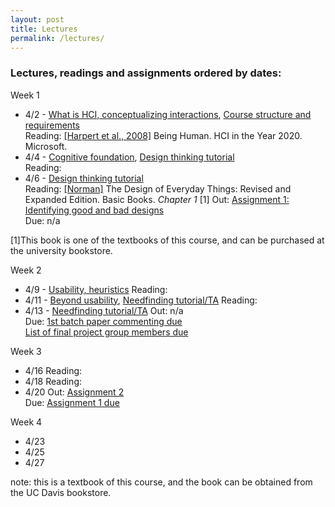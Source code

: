 ```yaml
---
layout: post
title: Lectures
permalink: /lectures/
---
```


### Lectures, readings and assignments ordered by dates:
Week 1  
- 4/2 - [What is HCI, conceptualizing interactions](), [Course structure and requirements]()  
Reading:  [[Harpert et al., 2008]](https://hxd.research.microsoft.com/work/being-human-human-computer-interaction-in-the-year-2020.php) Being Human. HCI in the Year 2020. Microsoft.
- 4/4 - [Cognitive foundation](), [Design thinking tutorial]()  
Reading: 
- 4/6 - [Design thinking tutorial]()  
Reading: [[Norman]](https://www.basicbooks.com/titles/don-norman/the-design-of-everyday-things/9780465050659/) The Design of Everyday Things: Revised and Expanded Edition. Basic Books. *Chapter 1* [1]
Out: [Assignment 1: Identifying good and bad designs]()  
Due: n/a

[1]This book is one of the textbooks of this course, and can be purchased at the university bookstore.

Week 2
- 4/9 - [Usability, heuristics]()
Reading: 
- 4/11 - [Beyond usability](), [Needfinding tutorial/TA]()
Reading:
- 4/13 - [Needfinding tutorial/TA]()
Out: n/a  
Due: [1st batch paper commenting due]()  
[List of final project group members due]()

Week 3
- 4/16
Reading:
- 4/18
Reading:
- 4/20
Out: [Assignment 2]()  
Due: [Assignment 1 due]()

Week 4
- 4/23
- 4/25
- 4/27


note: this is a textbook of this course, and the book can be obtained from the UC Davis bookstore. 
